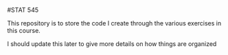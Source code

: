 #STAT 545

This repository is to store the code I create through the various exercises in this course. 

I should update this later to give more details on how things are organized

